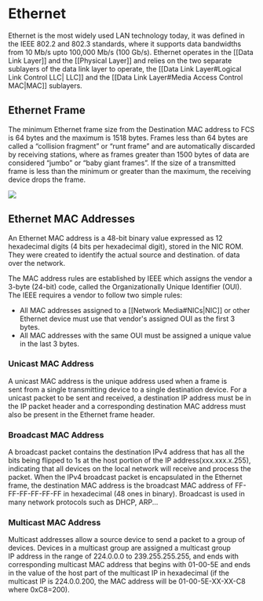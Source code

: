 # Ethernet
Ethernet is the most widely used LAN technology today, it was defined in the IEEE 802.2 and 802.3 standards, where it supports data bandwidths from 10 Mb/s upto 100,000 Mb/s (100 Gb/s). Ethernet operates in the [[Data Link Layer]] and the [[Physical Layer]] and relies on the two separate sublayers of the data link layer to operate, the [[Data Link Layer#Logical Link Control LLC| LLC]] and the [[Data Link Layer#Media Access Control MAC|MAC]] sublayers.

## Ethernet Frame
The minimum Ethernet frame size from the Destination MAC address to FCS is 64 bytes and the maximum is 1518 bytes. Frames less than 64 bytes are called a “collision fragment” or “runt frame” and are automatically discarded by receiving stations, where as frames greater than 1500 bytes of data are considered “jumbo” or “baby giant frames”. If the size of a transmitted frame is less than the minimum or greater than the maximum, the receiving device drops the frame.

![](https://www.ionos.com/digitalguide/fileadmin/DigitalGuide/Screenshots_2018/EN-ethernet-frame-structure6.jpg)

## Ethernet MAC Addresses
An Ethernet MAC address is a 48-bit binary value expressed as 12 hexadecimal digits (4 bits per hexadecimal digit), stored in the NIC ROM. They were created to identify the actual source and destination. of data over the network. 

The MAC address rules are established by IEEE which assigns the vendor a 3-byte (24-bit) code, called the Organizationally Unique Identifier (OUI). The IEEE requires a vendor to follow two simple rules:
* All MAC addresses assigned to a [[Network Media#NICs|NIC]] or other Ethernet device must use that vendor's assigned OUI as the first 3 bytes.
* All MAC addresses with the same OUI must be assigned a unique value in the last 3 bytes.

### Unicast MAC Address
A unicast MAC address is the unique address used when a frame is sent from a single transmitting device to a single destination device. For a unicast packet to be sent and received, a destination IP address must be in the IP packet header and a corresponding destination MAC address must also be present in the Ethernet frame header.

### Broadcast MAC Address
A broadcast packet contains the destination IPv4 address that has all the bits being flipped to 1s at the host portion of the IP address(xxx.xxx.x.255), indicating that all devices on the local network will receive and process the packet. When the IPv4 broadcast packet is encapsulated in the Ethernet frame, the destination MAC address is the broadcast MAC address of FF-FF-FF-FF-FF-FF in hexadecimal (48 ones in binary). Broadcast is used in many network protocols such as DHCP, ARP...

### Multicast MAC Address
Multicast addresses allow a source device to send a packet to a group of devices. Devices in a multicast group are assigned a multicast group IP address in the range of 224.0.0.0 to 239.255.255.255, and ends with corresponding multicast MAC address that begins with 01-00-5E and ends in the value of the host part of the multicast IP in hexadecimal (if the multicast IP is 224.0.0.200, the MAC address will be 01-00-5E-XX-XX-C8 where 0xC8=200).
